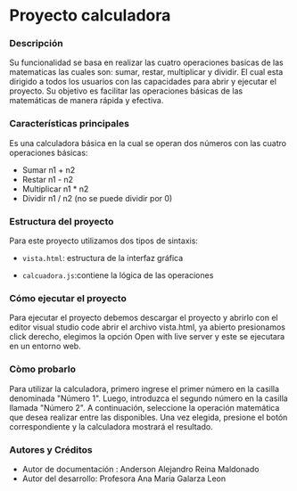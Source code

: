 # Proyecto calculadora 


### Descripción



Su funcionalidad se basa en realizar las cuatro operaciones basicas de las matematicas las cuales son: sumar, restar, multiplicar y dividir. El cual esta dirigido a todos los usuarios con las capacidades para abrir y ejecutar el proyecto. Su objetivo es facilitar las operaciones básicas de las matemáticas de manera rápida y efectiva.

 
### Características principales


Es una calculadora básica en la cual se operan dos números con las cuatro operaciones básicas:

* Sumar n1 + n2
* Restar n1 - n2
* Multiplicar n1 * n2
* Dividir n1 / n2  (no se puede dividir por 0)


### Estructura del proyecto

Para este proyecto utilizamos dos tipos de sintaxis:

* ``vista.html``: estructura de la interfaz gráfica

* ``calcuadora.js``:contiene la lógica de las operaciones 

### Cómo ejecutar el proyecto

Para ejecutar el proyecto debemos descargar el proyecto y abrirlo con el editor visual studio code abrir el archivo  vista.html, ya abierto presionamos click derecho, elegimos la opción Open with live server y este se ejecutara en un entorno web.

 ### Còmo probarlo

Para utilizar la calculadora, primero ingrese el primer número en la casilla denominada "Número 1". Luego, introduzca el segundo número en la casilla llamada "Número 2". A continuación, seleccione la operación matemática que desea realizar entre las disponibles. Una vez elegida, presione el botón correspondiente y la calculadora mostrará el resultado. 


### Autores y Créditos 


 * Autor de documentación : Anderson Alejandro Reina Maldonado
 * Autor del desarrollo: Profesora Ana Maria Galarza Leon